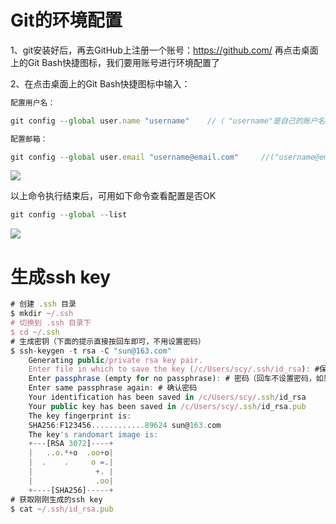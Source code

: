 # Git的环境配置
1、git安装好后，再去GitHub上注册一个账号：https://github.com/
再点击桌面上的Git Bash快捷图标，我们要用账号进行环境配置了

2、在点击桌面上的Git Bash快捷图标中输入：

```js
配置用户名：

git config --global user.name "username"    //（ "username"是自己的账户名，）

配置邮箱：

git config --global user.email "username@email.com"     //("username@email.com"注册账号时用的邮箱)
```

![](F:\Note\3.png)

以上命令执行结束后，可用如下命令查看配置是否OK

```js
git config --global --list 
```

![](F:\Note\2.png)

#  生成ssh key

```js
# 创建 .ssh 目录
$ mkdir ~/.ssh
# 切换到 .ssh 目录下
$ cd ~/.ssh
# 生成密钥（下面的提示直接按回车即可，不用设置密码）
$ ssh-keygen -t rsa -C "sun@163.com"
    Generating public/private rsa key pair.
    Enter file in which to save the key (/c/Users/scy/.ssh/id_rsa): #保存密钥的位置（回车就是默认）
    Enter passphrase (empty for no passphrase): # 密码（回车不设置密码，如果设置密码使用idea的ssh代码会拉不下来）
    Enter same passphrase again: # 确认密码
    Your identification has been saved in /c/Users/scy/.ssh/id_rsa
    Your public key has been saved in /c/Users/scy/.ssh/id_rsa.pub
    The key fingerprint is:
    SHA256:F123456............89624 sun@163.com
    The key's randomart image is:
    +---[RSA 3072]----+
    |   ..o.*+o  .oo+o|
    |  .    .     o =.|
    |              +. |
    |              .oo|
    +----[SHA256]-----+
# 获取刚刚生成的ssh key
$ cat ~/.ssh/id_rsa.pub
```

